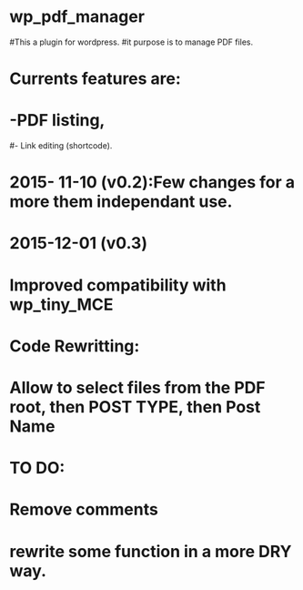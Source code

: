# wp_pdf_manager
#This a plugin for wordpress. 
#it purpose is to manage PDF files. 
# Currents features are: 
# -PDF listing,
#- Link editing (shortcode). 
# 2015- 11-10 (v0.2):Few changes for a more them independant use. 
# 2015-12-01 (v0.3)
# Improved compatibility with wp_tiny_MCE
# Code Rewritting: 
# Allow to select files from the PDF root, then POST TYPE, then Post Name
#
#
# TO DO:
# Remove comments
# rewrite some function in a more DRY way.
